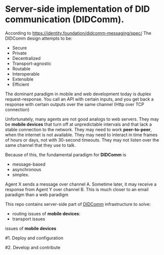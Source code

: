 # Server-side implementation of DID communication (DIDComm).

According to https://identity.foundation/didcomm-messaging/spec/ The DIDComm design attempts to be:

 - Secure
 - Private
 - Decentralized 
 - Transport-agnostic
 - Routable 
 - Interoperable 
 - Extensible
 - Efficient 


The dominant paradigm in mobile and web development today is duplex request-response. 
You call an API with certain inputs, and you get back a response with certain outputs over the same channel (Http over TCP connection)

Unfortunately, many agents are not good analogs to web servers. They may be **mobile devices** that turn off at 
unpredictable intervals and that lack a stable connection to the network. 
They may need to work **peer-to-peer**, when the internet is not available. 
They may need to interact in time frames of hours or days, not with 30-second timeouts. 
They may not listen over the same channel that they use to talk.

Because of this, the fundamental paradigm for **DIDComm** is 

  - message-based 
  - asynchronous 
  - simplex. 

Agent X sends a message over channel A. Sometime later, it may receive a response from Agent Y over channel B. 
This is much closer to an email paradigm than a web paradigm

This repo contains server-side part of [DIDComm](https://identity.foundation/didcomm-messaging/spec/#message-based-asynchronous-and-simplex) infrastructure to solve: 
  
  - routing issues of **mobile devices**: 
  - transport issues
    
issues  of **mobile devices**


#1. Deploy and configuration

#2. Develop and contribute

